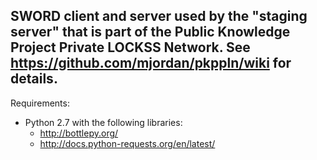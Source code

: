## SWORD client and server used by the "staging server" that is part of the Public Knowledge Project Private LOCKSS Network. See https://github.com/mjordan/pkppln/wiki for details.

Requirements:

* Python 2.7 with the following libraries:
    * http://bottlepy.org/
    * http://docs.python-requests.org/en/latest/

